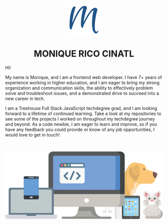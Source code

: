 <p align='center'>
    <img alt='favicon' src='https://github.com/DevMo-13/DevMo-13/blob/main/android-chrome-512x512.png' width='100' />
</p>
<h1 align='center'>
  	MONIQUE RICO CINATL
</h1>

Hi!

My name is Monique, and I am a frontend web developer. I have 7+ years of experience working in higher education, and I am eager to bring my strong organization and communication skills, the ability to effectively problem solve and troubleshoot issues, and a demonstrated drive to succeed into a new career in tech.

I am a Treehouse Full Stack JavaScript techdegree grad, and I am looking forward to a lifetime of continued learning. Take a look at my repositories to see some of the projects I worked on throughout my techdegree journey and beyond. As a code newbie, I am eager to learn and improve, so if you have any feedback you could provide or know of any job opportunities, I would love to get in touch!

<br>
<p align='center'>
    <img alt='design' src='https://github.com/DevMo-13/DevMo-13/blob/main/devmo-color.png' width='700' />
</p>

<!--
**DevMo-13/DevMo-13** is a ✨ _special_ ✨ repository because its `README.md` (this file) appears on your GitHub profile.

Here are some ideas to get you started:

- 🔭 I’m currently working on ...
- 🌱 I’m currently learning ...
- 👯 I’m looking to collaborate on ...
- 🤔 I’m looking for help with ...
- 💬 Ask me about ...
- 📫 How to reach me: ...
- 😄 Pronouns: ...
- ⚡ Fun fact: ...

-->
